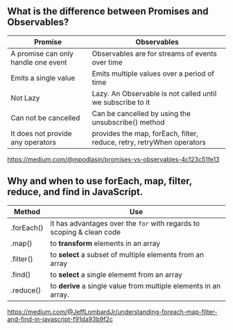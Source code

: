 ## What is the difference between Promises and Observables?
|Promise|Observables|
|-------|-----------|
|A promise can only handle one event|Observables are for streams of events over time|
|Emits a single value | Emits multiple values over a period of time|
|Not Lazy | Lazy. An Observable is not called until we subscribe to it|
|Can not be cancelled | Can be cancelled by using the unsubscribe() method|
|It does not provide any operators | provides the map, forEach, filter, reduce, retry, retryWhen operators|

https://medium.com/@mpodlasin/promises-vs-observables-4c123c51fe13

## Why and when to use forEach, map, filter, reduce, and find in JavaScript.
|Method|Use|
|-------|-----------|
|.forEach()| it has advantages over the `for` with regards to scoping & clean code |
|.map()| to **transform** elements in an array|
|.filter()| to **select** a subset of multiple elements from an array|
|.find()| to **select** a single elememt from an array|
|.reduce()| to **derive** a single value from multiple elements in an array.|

https://medium.com/@JeffLombardJr/understanding-foreach-map-filter-and-find-in-javascript-f91da93b9f2c
